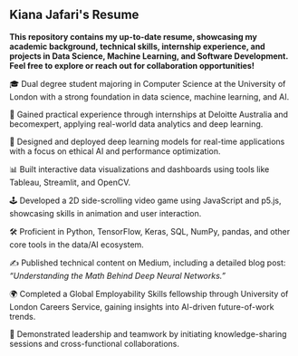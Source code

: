 ## Kiana Jafari's Resume

**This repository contains my up-to-date resume, showcasing my academic background, technical skills, internship experience, and projects in Data Science, Machine Learning, and Software Development. Feel free to explore or reach out for collaboration opportunities!**


🎓 Dual degree student majoring in Computer Science at the University of London with a strong foundation in data science, machine learning, and AI.

💼 Gained practical experience through internships at Deloitte Australia and becomexpert, applying real-world data analytics and deep learning.

🤖 Designed and deployed deep learning models for real-time applications with a focus on ethical AI and performance optimization.

📊 Built interactive data visualizations and dashboards using tools like Tableau, Streamlit, and OpenCV.

🕹️ Developed a 2D side-scrolling video game using JavaScript and p5.js, showcasing skills in animation and user interaction.

🛠️ Proficient in Python, TensorFlow, Keras, SQL, NumPy, pandas, and other core tools in the data/AI ecosystem.

✍️ Published technical content on Medium, including a detailed blog post: _“Understanding the Math Behind Deep Neural Networks.”_

🌍 Completed a Global Employability Skills fellowship through University of London Careers Service, gaining insights into AI-driven future-of-work trends.

🤝 Demonstrated leadership and teamwork by initiating knowledge-sharing sessions and cross-functional collaborations.

